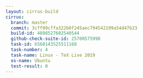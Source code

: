 ```yaml
---
layout: cirrus-build
cirrus:
  branch: master
  commit: 3cff99cffa322b0f245aec794542199a54d47b23
  build-id: 4898527602540544
  github-check-suite-id: 25700575998
  task-id: 6568143525511168
  task-number: 4
  task-name: Linux - TeX Live 2019
  os-name: Ubuntu
  test-result: 0
---
```

